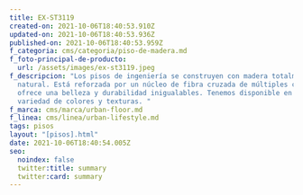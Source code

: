 ```yaml
---
title: EX-ST3119
created-on: 2021-10-06T18:40:53.910Z
updated-on: 2021-10-06T18:40:53.936Z
published-on: 2021-10-06T18:40:53.959Z
f_categoria: cms/categoria/piso-de-madera.md
f_foto-principal-de-producto:
  url: /assets/images/ex-st3119.jpeg
f_descripcion: "Los pisos de ingeniería se construyen con madera totalmente
  natural. Está reforzada por un núcleo de fibra cruzada de múltiples capas, que
  ofrece una belleza y durabilidad inigualables. Tenemos disponible en una
  variedad de colores y texturas. "
f_marca: cms/marca/urban-floor.md
f_linea: cms/linea/urban-lifestyle.md
tags: pisos
layout: "[pisos].html"
date: 2021-10-06T18:40:54.005Z
seo:
  noindex: false
  twitter:title: summary
  twitter:card: summary
---
```


